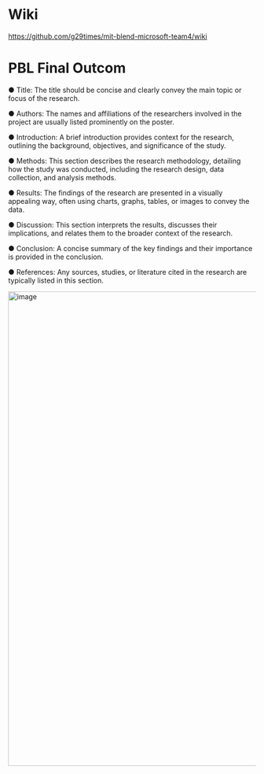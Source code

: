 # Wiki
https://github.com/g29times/mit-blend-microsoft-team4/wiki

# PBL Final Outcom
● Title:
The title should be concise and clearly
convey the main topic or focus of the research.

● Authors:
The names and affiliations of the
researchers involved in the project are usually
listed prominently on the poster.

● Introduction:
A brief introduction provides context
for the research, outlining the background,
objectives, and significance of the study.

● Methods:
This section describes the research
methodology, detailing how the study was
conducted, including the research design, data
collection, and analysis methods.

● Results:
The findings of the research are
presented in a visually appealing way, often using
charts, graphs, tables, or images to convey the
data.

● Discussion:
This section interprets the results,
discusses their implications, and relates them to
the broader context of the research.

● Conclusion:
A concise summary of the key
findings and their importance is provided in the
conclusion.

● References:
Any sources, studies, or literature
cited in the research are typically listed in this
section.

<img width="964" alt="image" src="https://github.com/user-attachments/assets/58cd5f34-217d-4827-8412-df278532f68c">